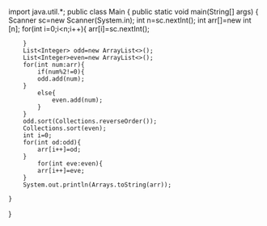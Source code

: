 import java.util.*;
public class Main
{
	public static void main(String[] args) {
		Scanner sc=new Scanner(System.in);
		int n=sc.nextInt();
		int arr[]=new int [n];
		for(int i=0;i<n;i++){
		    arr[i]=sc.nextInt();
		    
		}
		List<Integer> odd=new ArrayList<>();
		List<Integer>even=new ArrayList<>();
		for(int num:arr){
		    if(num%2!=0){
		    odd.add(num);
		}
		    else{
		        even.add(num);
		    }
		}
		odd.sort(Collections.reverseOrder());
		Collections.sort(even);
		int i=0;
		for(int od:odd){
		    arr[i++]=od;
		}
			for(int eve:even){
		    arr[i++]=eve;
		}
		System.out.println(Arrays.toString(arr));
	    
	}
}
